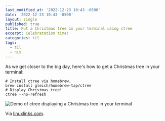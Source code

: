 ```yaml
---
last_modified_at: '2022-12-23 10:43 -0500'
date: '2022-12-23 10:43 -0500'
layout: single
published: true
title: Put a Christmas tree in your terminal using ctree
excerpt: Celebratation time!
categories: til
tags:
  - til
  - nix
---
```

As we get closer to the big day, here's how to get a Christmas tree in your terminal:


```shell
# Install ctree via homebrew.
brew install gleich/homebrew-tap/ctree
# Display Christmas tree!
ctree --no-refresh
```

![Demo of ctree displaying a Christmas tree in your terminal]({{site.baseurl}}/https://raw.githubusercontent.com/gleich/ctree/master/images/demo.gif)

Via [linuxlinks.com](https://www.linuxlinks.com/linux-candy-ctree-christmas-tree-terminal/).
